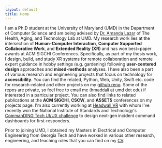 ```yaml
---
layout: default
title: Home
---
```

I am a Ph.D student at the University of Maryland (UMD) in the Department of Computer Science and am being advised by [Dr. Amanda Lazar](https://amandalazar.net/index.html) of The Health, Aging, and Technology Lab at UMD. My research work lies at the intersection of **Human-Computer Interaction**, **Computer Supported Collaborative Work**, and **Extended Reality (XR)** and has won best=paper awards at ACM SIGCHI Conferences. Specifically, as part of my thesis work, I design, build, and study XR systems for remote collaboration and remote expert guidance in hobby settings (e.g. gardening) following **user-centered design** approaches and **mixed-methods** analyses. I have also been a part of various research and engineering projects that focus on technology for **accessibility**. You can find the related, Python, Web, Unity, Swift etc. code for research-related and other projects on my [github repo](https://github.com/maddalihanumateja). Some of the repos are private, so feel free to email me (hmaddali at umd dot edu) if interested in a particular project. You can also find links to related publications at the **ACM SIGCHI**, **CSCW**, and **ASSETS** conferences on my projects page. I'm also currently working at [Headwall VR](https://headwallvr.com/) with whom I've recently won the National Institute of Standards and Technology's [CommanDING Tech UI/UX challenge](https://www.nist.gov/news-events/news/2023/04/nist-announces-winners-commanding-tech-challenge) to design next-gen incident command dashboards for first-responders.

Prior to joining UMD, I obtained my Masters in Electrical and Computer Engineering from Georgia Tech and have worked in various other research, engineering, and teaching roles that you can find on my [CV](https://docs.google.com/document/d/1wR2xFS3tNuiXKw5_-WMaJNH0I3x8Bl4CRBp6c6IyIdU/edit).